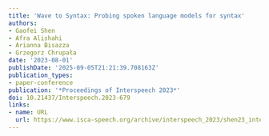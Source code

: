 ```yaml
---
title: 'Wave to Syntax: Probing spoken language models for syntax'
authors:
- Gaofei Shen
- Afra Alishahi
- Arianna Bisazza
- Grzegorz Chrupała
date: '2023-08-01'
publishDate: '2025-09-05T21:21:39.708163Z'
publication_types:
- paper-conference
publication: '*Proceedings of Interspeech 2023*'
doi: 10.21437/Interspeech.2023-679
links:
- name: URL
  url: https://www.isca-speech.org/archive/interspeech_2023/shen23_interspeech.html
---
```

